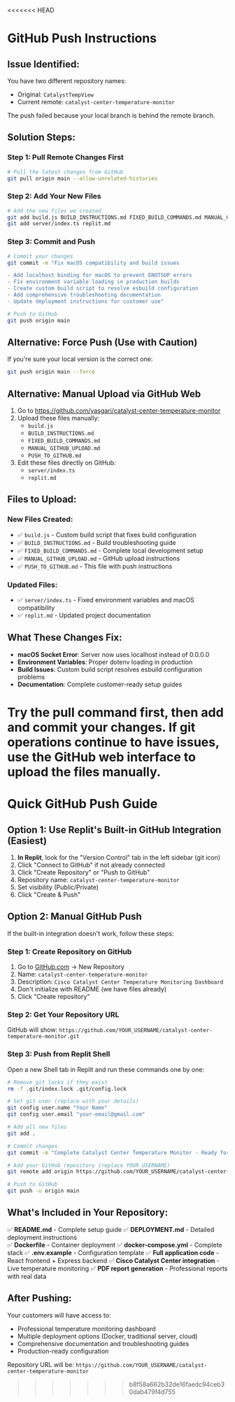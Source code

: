 <<<<<<< HEAD
# GitHub Push Instructions

## Issue Identified:
You have two different repository names:
- Original: `CatalystTempView` 
- Current remote: `catalyst-center-temperature-monitor`

The push failed because your local branch is behind the remote branch.

## Solution Steps:

### Step 1: Pull Remote Changes First
```bash
# Pull the latest changes from GitHub
git pull origin main --allow-unrelated-histories
```

### Step 2: Add Your New Files
```bash
# Add the new files we created
git add build.js BUILD_INSTRUCTIONS.md FIXED_BUILD_COMMANDS.md MANUAL_GITHUB_UPLOAD.md PUSH_TO_GITHUB.md
git add server/index.ts replit.md
```

### Step 3: Commit and Push
```bash
# Commit your changes
git commit -m "Fix macOS compatibility and build issues

- Add localhost binding for macOS to prevent ENOTSUP errors  
- Fix environment variable loading in production builds
- Create custom build script to resolve esbuild configuration
- Add comprehensive troubleshooting documentation
- Update deployment instructions for customer use"

# Push to GitHub
git push origin main
```

## Alternative: Force Push (Use with Caution)
If you're sure your local version is the correct one:
```bash
git push origin main --force
```

## Alternative: Manual Upload via GitHub Web
1. Go to https://github.com/yasgari/catalyst-center-temperature-monitor
2. Upload these files manually:
   - `build.js`
   - `BUILD_INSTRUCTIONS.md` 
   - `FIXED_BUILD_COMMANDS.md`
   - `MANUAL_GITHUB_UPLOAD.md`
   - `PUSH_TO_GITHUB.md`
3. Edit these files directly on GitHub:
   - `server/index.ts`
   - `replit.md`

## Files to Upload:

### New Files Created:
- ✅ `build.js` - Custom build script that fixes build configuration
- ✅ `BUILD_INSTRUCTIONS.md` - Build troubleshooting guide  
- ✅ `FIXED_BUILD_COMMANDS.md` - Complete local development setup
- ✅ `MANUAL_GITHUB_UPLOAD.md` - GitHub upload instructions
- ✅ `PUSH_TO_GITHUB.md` - This file with push instructions

### Updated Files:
- ✅ `server/index.ts` - Fixed environment variables and macOS compatibility
- ✅ `replit.md` - Updated project documentation

## What These Changes Fix:
- **macOS Socket Error**: Server now uses localhost instead of 0.0.0.0
- **Environment Variables**: Proper dotenv loading in production
- **Build Issues**: Custom build script resolves esbuild configuration problems  
- **Documentation**: Complete customer-ready setup guides

Try the pull command first, then add and commit your changes. If git operations continue to have issues, use the GitHub web interface to upload the files manually.
=======
# Quick GitHub Push Guide

## Option 1: Use Replit's Built-in GitHub Integration (Easiest)

1. **In Replit**, look for the "Version Control" tab in the left sidebar (git icon)
2. Click "Connect to GitHub" if not already connected
3. Click "Create Repository" or "Push to GitHub"
4. Repository name: `catalyst-center-temperature-monitor`
5. Set visibility (Public/Private)
6. Click "Create & Push"

## Option 2: Manual GitHub Push

If the built-in integration doesn't work, follow these steps:

### Step 1: Create Repository on GitHub
1. Go to [GitHub.com](https://github.com) → New Repository
2. Name: `catalyst-center-temperature-monitor`
3. Description: `Cisco Catalyst Center Temperature Monitoring Dashboard`
4. Don't initialize with README (we have files already)
5. Click "Create repository"

### Step 2: Get Your Repository URL
GitHub will show: `https://github.com/YOUR_USERNAME/catalyst-center-temperature-monitor.git`

### Step 3: Push from Replit Shell
Open a new Shell tab in Replit and run these commands one by one:

```bash
# Remove git locks if they exist
rm -f .git/index.lock .git/config.lock

# Set git user (replace with your details)
git config user.name "Your Name"
git config user.email "your-email@gmail.com"

# Add all new files
git add .

# Commit changes
git commit -m "Complete Catalyst Center Temperature Monitor - Ready for Customer Deployment"

# Add your GitHub repository (replace YOUR_USERNAME)
git remote add origin https://github.com/YOUR_USERNAME/catalyst-center-temperature-monitor.git

# Push to GitHub
git push -u origin main
```

## What's Included in Your Repository:

✅ **README.md** - Complete setup guide
✅ **DEPLOYMENT.md** - Detailed deployment instructions  
✅ **Dockerfile** - Container deployment
✅ **docker-compose.yml** - Complete stack
✅ **.env.example** - Configuration template
✅ **Full application code** - React frontend + Express backend
✅ **Cisco Catalyst Center integration** - Live temperature monitoring
✅ **PDF report generation** - Professional reports with real data

## After Pushing:
Your customers will have access to:
- Professional temperature monitoring dashboard
- Multiple deployment options (Docker, traditional server, cloud)
- Comprehensive documentation and troubleshooting guides
- Production-ready configuration

Repository URL will be: `https://github.com/YOUR_USERNAME/catalyst-center-temperature-monitor`
>>>>>>> b8f58a662b32de16faedc94ceb30dab479f4d755
